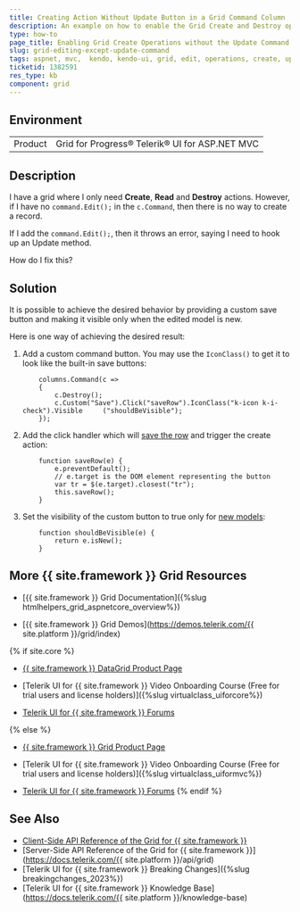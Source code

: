 ```yaml
---
title: Creating Action Without Update Button in a Grid Command Column 
description: An example on how to enable the Grid Create and Destroy operations and not the Update operation in a Telerik UI for ASP.NET MVC.
type: how-to
page_title: Enabling Grid Create Operations without the Update Command
slug: grid-editing-except-update-command
tags: aspnet, mvc,  kendo, kendo-ui, grid, edit, operations, create, update, command, button, hide, render
ticketid: 1382591
res_type: kb
component: grid
---
```


## Environment

<table>
 <tr>
  <td>Product</td>
  <td>Grid for Progress® Telerik® UI for ASP.NET MVC</td>
 </tr>
</table>

## Description

I have a grid where I only need **Create**,  **Read** and **Destroy**  actions. However, if I have no `command.Edit();` in the `c.Command`, then there is no way to create a record.

If I add the `command.Edit();`, then it throws an error, saying I need to hook up an Update method.

How do I fix this?

## Solution

It is possible to achieve the desired behavior by providing a custom save button and making it visible only when the edited model is new.

Here is one way of achieving the desired result:

1. Add a custom command button. You may use the `IconClass()` to get it to look like the built-in save buttons:

    ```Razor
        columns.Command(c =>
        {
            c.Destroy();
            c.Custom("Save").Click("saveRow").IconClass("k-icon k-i-check").Visible     ("shouldBeVisible");
        });
    ```

1. Add the click handler which will [save the row](https://docs.telerik.com/kendo-ui/api/javascript/ui/grid/methods/saverow) and trigger the create action:
    
    ```JS
        function saveRow(e) {
            e.preventDefault();
            // e.target is the DOM element representing the button
            var tr = $(e.target).closest("tr");
            this.saveRow();
        }
    ```
    
1. Set the visibility of the custom button to true only for [new models](https://docs.telerik.com/kendo-ui/api/javascript/data/model/methods/isnew):

    ```JS
        function shouldBeVisible(e) {       
            return e.isNew();
        }
    ```

## More {{ site.framework }} Grid Resources

* [{{ site.framework }} Grid Documentation]({%slug htmlhelpers_grid_aspnetcore_overview%})

* [{{ site.framework }} Grid Demos](https://demos.telerik.com/{{ site.platform }}/grid/index)

{% if site.core %}
* [{{ site.framework }} DataGrid Product Page](https://www.telerik.com/aspnet-core-ui/grid)

* [Telerik UI for {{ site.framework }} Video Onboarding Course (Free for trial users and license holders)]({%slug virtualclass_uiforcore%})

* [Telerik UI for {{ site.framework }} Forums](https://www.telerik.com/forums/aspnet-core-ui)

{% else %}
* [{{ site.framework }} Grid Product Page](https://www.telerik.com/aspnet-mvc/grid)

* [Telerik UI for {{ site.framework }} Video Onboarding Course (Free for trial users and license holders)]({%slug virtualclass_uiformvc%})

* [Telerik UI for {{ site.framework }} Forums](https://www.telerik.com/forums/aspnet-mvc)
{% endif %}

## See Also

* [Client-Side API Reference of the Grid for {{ site.framework }}](https://docs.telerik.com/kendo-ui/api/javascript/ui/grid)
* [Server-Side API Reference of the Grid for {{ site.framework }}](https://docs.telerik.com/{{ site.platform }}/api/grid)
* [Telerik UI for {{ site.framework }} Breaking Changes]({%slug breakingchanges_2023%})
* [Telerik UI for {{ site.framework }} Knowledge Base](https://docs.telerik.com/{{ site.platform }}/knowledge-base)
